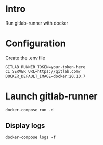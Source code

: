 # Intro

Run gitlab-runner with docker

# Configuration

Create the .env file

```
GITLAB_RUNNER_TOKEN=your-token-here
CI_SERVER_URL=https://gitlab.com/
DOCKER_DEFAULT_IMAGE=docker:20.10.7
```

# Launch gitlab-runner

```
docker-compose run -d
```

## Display logs

```
docker-compose logs -f
```

